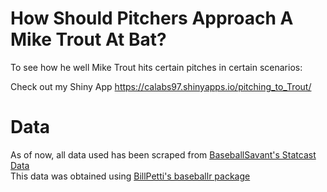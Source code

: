 # How Should Pitchers Approach A Mike Trout At Bat? 

To see how he well Mike Trout hits certain pitches in certain scenarios:  

Check out my Shiny App  https://calabs97.shinyapps.io/pitching_to_Trout/  

# Data  

As of now, all data used has been scraped from [BaseballSavant's Statcast Data](https://baseballsavant.mlb.com/statcast_search)  
This data was obtained using [BillPetti's baseballr package](https://github.com/BillPetti/baseballr)
